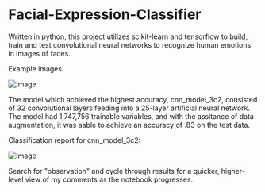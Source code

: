 # Facial-Expression-Classifier
Written in python, this project utilizes scikit-learn and tensorflow to build, train and test convolutional neural networks to recognize human emotions in images of faces.

Example images:

![image](https://github.com/MillerAJ/Facial-Expression-Classifier/assets/9644656/8ae0f5e7-c05d-472b-9f16-c5e7bc33de75)


The model which achieved the highest accuracy, cnn_model_3c2, consisted of 32 convolutional layers feeding into a 25-layer artificial neural network. The model had 1,747,756 trainable variables, and with the assitance of data augmentation, it was aable to achieve an accuracy of .83 on the test data. 

Classification report for cnn_model_3c2:

![image](https://github.com/MillerAJ/Facial-Expression-Classifier/assets/9644656/dd10974b-ef3e-4572-89e5-a47c0cd77c6c)






Search for "observation" and cycle through results for a quicker, higher-level view of my comments as the notebook progresses.
